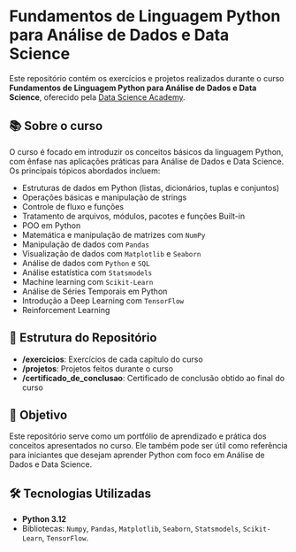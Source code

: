 # Fundamentos de Linguagem Python para Análise de Dados e Data Science

Este repositório contém os exercícios e projetos realizados durante o curso **Fundamentos de Linguagem Python para Análise de Dados e Data Science**, oferecido pela [Data Science Academy](https://www.datascienceacademy.com.br/). 

## 📚 Sobre o curso

O curso é focado em introduzir os conceitos básicos da linguagem Python, com ênfase nas aplicações práticas para Análise de Dados e Data Science. Os principais tópicos abordados incluem:

- Estruturas de dados em Python (listas, dicionários, tuplas e conjuntos)
- Operações básicas e manipulação de strings
- Controle de fluxo e funções
- Tratamento de arquivos, módulos, pacotes e funções Built-in
- POO em Python
- Matemática e manipulação de matrizes com `NumPy`
- Manipulação de dados com `Pandas`
- Visualização de dados com `Matplotlib` e `Seaborn`
- Análise de dados com `Python` e `SQL`
- Análise estatística com `Statsmodels`
- Machine learning com `Scikit-Learn`
- Análise de Séries Temporais em Python
- Introdução a Deep Learning com `TensorFlow`
- Reinforcement Learning

## 📂 Estrutura do Repositório

- **/exercicios**: Exercícios de cada capítulo do curso  
- **/projetos**: Projetos feitos durante o curso  
- **/certificado_de_conclusao**: Certificado de conclusão obtido ao final do curso

## 🚀 Objetivo

Este repositório serve como um portfólio de aprendizado e prática dos conceitos apresentados no curso. Ele também pode ser útil como referência para iniciantes que desejam aprender Python com foco em Análise de Dados e Data Science.

## 🛠️ Tecnologias Utilizadas

- **Python 3.12**
- Bibliotecas: `Numpy`, `Pandas`, `Matplotlib`, `Seaborn`, `Statsmodels`, `Scikit-Learn`, `TensorFlow`. 
